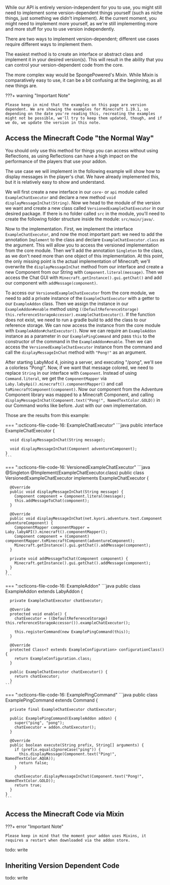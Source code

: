 While our API is entirely version-independent for you to use, you might still need to implement some version-dependent
things yourself (such as niche things, just something we didn't implement). At the current moment, you might need to
implement more yourself, as we're still implementing more and more stuff for you to use version independently.

There are two ways to implement version-dependent; different use cases require different ways to implement them.

The easiest method is to create an interface or abstract class and implement it in your desired version(s). This will
result in the ability that you can control your version-dependent code from the core.

The more complex way would be SpongePowered's Mixin. While Mixin is comparatively easy to use, it can be a bit confusing
at the beginning, as all new things are.

???+ warning "Important Note"

    Please keep in mind that the examples on this page are version dependent. We are showing the examples for Minecraft 1.19.1, so depending on the date you're reading this, recreating the examples might not be possible, we'll try to keep them updated, though, and if we do, we update the version in this note.

## Access the Minecraft Code "the Normal Way"
You should only use this method for things you can access without using Reflections, as using Reflections can have a
high impact on the performance of the players that use your addon.

The use case we will implement in the following example will show how to display messages in the player's chat. We have
already implemented this, but it is relatively easy to show and understand.

We will first create a new interface in our `core`- or `api` module called `ExampleChatExecutor` and declare a new
method `void displayMessageInChat(String)`. Now we head to the module of the version we want and create a new class
called `VersionedExampleChatExecutor` in our desired package. If there is no folder called `src` in the module, you'll
need to create the following folder structure inside the module: `src/main/java/`.

Now to the implementation. First, we implement the interface `ExampleChatExecutor`, and now the most important part: we
need to add the annotation `Implement` to the class and declare `ExampleChatExecutor.class` as the argument. This will
allow you to access the versioned implementation from the core module. Then we'll add the annotation `Singleton` to the
class, as we don't need more than one object of this implementation. At this point, the only missing point is the actual
implementation of Minecraft; we'll overwrite the `displayMessageInChat` method from our interface and create a new
Component from our String with `Component.literal(message)`. Then we access the Chat GUI
with `Minecraft.getInstance().gui.getChat()` and add our component with `addMessage(component)`.

To access our `VersionedExampleChatExecutor` from the core module, we need to add a private instance of the `ExampleChatExecutor` with a getter to our `ExampleAddon` class. Then we assign the instance in our `ExampleAddon#enable` method using `((DefaultReferenceStorage) this.referenceStorageAccessor).exampleChatExecutor()`. If the function does not exist, we need to run a gradle build to add the class to our reference storage. We can now access the instance from the core module with `ExampleAddon#chatExecutor()`. Now we can require an `ExampleAddon` instance as a parameter in our `ExamplePingCommand` and pass `this` to the constructor of the command in the `ExampleAddon#enable`. Then we can access the `VersionedExampleChatExecutor` instance from the command and call the `displayMessageInChat` method with `"Pong!"` as an argument.

After starting LabyMod 4, joining a server, and executing "/pong", we'll see a colorless "Pong!". Now, if we want that
message colored, we need to replace `String` in our interface with `Component`. Instead of using `Command.literal`, we
get the `ComponentMapper` via `Laby.labyApi().minecraft().componentMapper()` and call `toMinecraftComponent(component)`.
Now our component from the Adventure Component library was mapped to a Minecraft Component, and
calling `displayMessageInChat(Component.text("Pong!", NamedTextColor.GOLD))` in our Command works like before. Just with
our own implementation.

Those are the results from this example:

=== ":octicons-file-code-16: ExampleChatExecutor"
    ```java
    public interface ExampleChatExecutor {
    
      void displayMessageInChat(String message);
    
      void displayMessageInChat(Component adventureComponent);
    }
    ```

=== ":octicons-file-code-16: VersionedExampleChatExecutor"
    ```java
    @Singleton
    @Implement(ExampleChatExecutor.class)
    public class VersionedExampleChatExecutor implements ExampleChatExecutor {
    
      @Override
      public void displayMessageInChat(String message) {
        Component component = Component.literal(message);
        this.addMessageToChat(component);
      }
    
      @Override
      public void displayMessageInChat(net.kyori.adventure.text.Component adventureComponent) {
        ComponentMapper componentMapper = Laby.labyAPI().minecraft().componentMapper();
        Component component = (Component) componentMapper.toMinecraftComponent(adventureComponent);
        Minecraft.getInstance().gui.getChat().addMessage(component);
      }
    
      private void addMessageToChat(Component component) {
        Minecraft.getInstance().gui.getChat().addMessage(component);
      }
    }
    ```

=== ":octicons-file-code-16: ExampleAddon"
    ```java
    public class ExampleAddon extends LabyAddon<ExampleConfiguration> {
    
      private ExampleChatExecutor chatExecutor;

      @Override
      protected void enable() {
        chatExecutor = ((DefaultReferenceStorage) this.referenceStorageAccessor()).exampleChatExecutor();

        this.registerCommand(new ExamplePingCommand(this));
      }

      @Override
      protected Class<? extends ExampleConfiguration> configurationClass() {
        return ExampleConfiguration.class;
      }

      public ExampleChatExecutor chatExecutor() {
        return chatExecutor;
      }
    ```

=== ":octicons-file-code-16: ExamplePingCommand"
    ```java
    public class ExamplePingCommand extends Command {
    
      private final ExampleChatExecutor chatExecutor;

      public ExamplePingCommand(ExampleAddon addon) {
        super("ping", "pong");
        chatExecutor = addon.chatExecutor();
      }
    
      @Override
      public boolean execute(String prefix, String[] arguments) {
        if (prefix.equalsIgnoreCase("ping")) {
          this.displayMessage(Component.text("Ping!", NamedTextColor.AQUA));
          return false;
        }
    
        chatExecutor.displayMessageInChat(Component.text("Pong!", NamedTextColor.GOLD));
        return true;
      }
    }
    ```

## Access the Minecraft Code via Mixin

???+ error "Important Note"

    Please keep in mind that the moment your addon uses Mixins, it requires a restart when downloaded via the addon store.

todo: write

## Inheriting Version Dependent Code

todo: write

